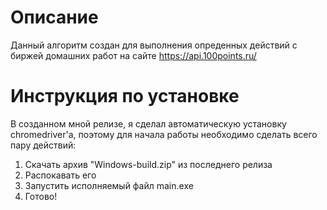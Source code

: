 # Описание
Данный алгоритм создан для выполнения опреденных действий с биржей домашних работ на сайте https://api.100points.ru/

# Инструкция по установке
В созданном мной релизе, я сделал автоматическую установку chromedriver'а, поэтому для начала работы необходимо сделать всего пару действий:
1. Скачать архив "Windows-build.zip" из последнего релиза
2. Распокавать его
3. Запустить исполняемый файл main.exe
4. Готово!
